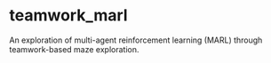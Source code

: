 # teamwork_marl
An exploration of multi-agent reinforcement learning (MARL) through teamwork-based maze exploration.
